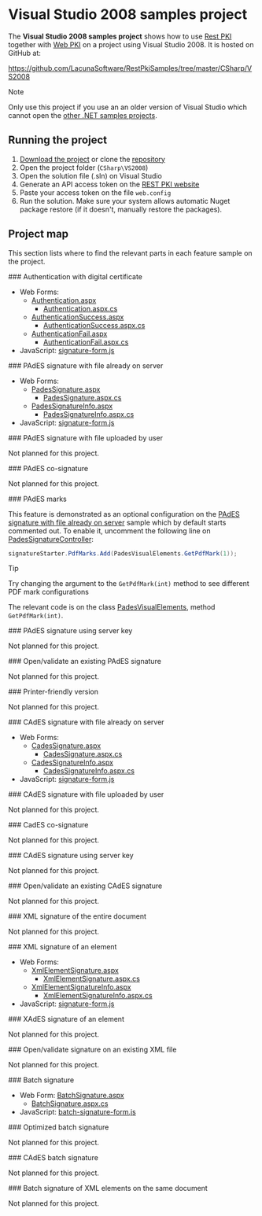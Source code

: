 ﻿# Visual Studio 2008 samples project

The **Visual Studio 2008 samples project** shows how to use [Rest PKI](../index.md) together with [Web PKI](../../web-pki/index.md)
on a project using Visual Studio 2008. It is hosted on GitHub at:

https://github.com/LacunaSoftware/RestPkiSamples/tree/master/CSharp/VS2008

> [!NOTE]
> Only use this project if you use an an older version of Visual Studio which cannot open the [other .NET samples projects](index.md).

## Running the project

1. [Download the project](https://github.com/LacunaSoftware/RestPkiSamples/archive/master.zip) or clone the [repository](https://github.com/LacunaSoftware/RestPkiSamples.git)
1. Open the project folder (`CSharp\VS2008`)
1. Open the solution file (.sln) on Visual Studio
1. Generate an API access token on the [REST PKI website](https://pki.rest/)
1. Paste your access token on the file `web.config`
1. Run the solution. Make sure your system allows automatic Nuget package restore (if it doesn't, manually restore the packages).

## Project map

This section lists where to find the relevant parts in each feature sample on the project.

<a name="auth" />
### Authentication with digital certificate

* Web Forms: 
	* [Authentication.aspx](https://github.com/LacunaSoftware/RestPkiSamples/blob/master/CSharp/VS2008/WebApplication1/Authentication.aspx)
		* [Authentication.aspx.cs](https://github.com/LacunaSoftware/RestPkiSamples/blob/master/CSharp/VS2008/WebApplication1/Authentication.aspx.cs)
	* [AuthenticationSuccess.aspx](https://github.com/LacunaSoftware/RestPkiSamples/blob/master/CSharp/VS2008/WebApplication1/AuthenticationSuccess.aspx)
		* [AuthenticationSuccess.aspx.cs](https://github.com/LacunaSoftware/RestPkiSamples/blob/master/CSharp/VS2008/WebApplication1/AuthenticationSuccess.aspx.cs)
	* [AuthenticationFail.aspx](https://github.com/LacunaSoftware/RestPkiSamples/blob/master/CSharp/VS2008/WebApplication1/AuthenticationFail.aspx)
		* [AuthenticationFail.aspx.cs](https://github.com/LacunaSoftware/RestPkiSamples/blob/master/CSharp/VS2008/WebApplication1/AuthenticationFail.aspx.cs)
* JavaScript: [signature-form.js](https://github.com/LacunaSoftware/RestPkiSamples/blob/master/CSharp/VS2008/WebApplication1/Scripts/signature-form.js)

<a name="pades" />
### PAdES signature with file already on server

* Web Forms:
	* [PadesSignature.aspx](https://github.com/LacunaSoftware/RestPkiSamples/blob/master/CSharp/VS2008/WebApplication1/PadesSignature.aspx)
		* [PadesSignature.aspx.cs](https://github.com/LacunaSoftware/RestPkiSamples/blob/master/CSharp/VS2008/WebApplication1/PadesSignature.aspx.cs)
	* [PadesSignatureInfo.aspx](https://github.com/LacunaSoftware/RestPkiSamples/blob/master/CSharp/VS2008/WebApplication1/PadesSignatureInfo.aspx)
		* [PadesSignatureInfo.aspx.cs](https://github.com/LacunaSoftware/RestPkiSamples/blob/master/CSharp/VS2008/WebApplication1/PadesSignatureInfo.aspx.cs)
* JavaScript: [signature-form.js](https://github.com/LacunaSoftware/RestPkiSamples/blob/master/CSharp/VS2008/WebApplication1/Scripts/signature-form.js)

<a name="pades-upload" />
### PAdES signature with file uploaded by user

Not planned for this project.

<a name="pades-cosign" />
### PAdES co-signature

Not planned for this project.

<a name="pdf-marks" />
### PAdES marks

This feature is demonstrated as an optional configuration on the [PAdES signature with file already on server](#pades)
sample which by default starts commented out. To enable it, uncomment the following line on
[PadesSignatureController](https://github.com/LacunaSoftware/RestPkiSamples/blob/master/CSharp/VS2008/WebApplication1/PadesSignature.aspx.cs):

```cs
signatureStarter.PdfMarks.Add(PadesVisualElements.GetPdfMark(1));
```

> [!TIP]
> Try changing the argument to the `GetPdfMark(int)` method to see different PDF mark configurations

The relevant code is on the class [PadesVisualElements](https://github.com/LacunaSoftware/RestPkiSamples/blob/master/CSharp/VS2008/WebApplication1/PadesVisualElements.cs), method `GetPdfMark(int)`.

<a name="pades-server" />
### PAdES signature using server key

Not planned for this project.

<a name="open-pades" />
### Open/validate an existing PAdES signature

Not planned for this project.

<a name="print" />
### Printer-friendly version

Not planned for this project.

<a name="cades" />
### CAdES signature with file already on server

* Web Forms:
	* [CadesSignature.aspx](https://github.com/LacunaSoftware/RestPkiSamples/blob/master/CSharp/VS2008/WebApplication1/CadesSignature.aspx)
		* [CadesSignature.aspx.cs](https://github.com/LacunaSoftware/RestPkiSamples/blob/master/CSharp/VS2008/WebApplication1/CadesSignature.aspx.cs)
	* [CadesSignatureInfo.aspx](https://github.com/LacunaSoftware/RestPkiSamples/blob/master/CSharp/WebForms/WebForms/CadesSignatureInfo.aspx)
		* [CadesSignatureInfo.aspx.cs](https://github.com/LacunaSoftware/RestPkiSamples/blob/master/CSharp/VS2008/WebApplication1/CadesSignatureInfo.aspx)
* JavaScript: [signature-form.js](https://github.com/LacunaSoftware/RestPkiSamples/blob/master/CSharp/VS2008/WebApplication1/Scripts/signature-form.js)

<a name="cades-upload" />
### CAdES signature with file uploaded by user

Not planned for this project.

<a name="cades-cosign" />
### CadES co-signature

Not planned for this project.

<a name="cades-server" />
### CAdES signature using server key

Not planned for this project.

<a name="open-cades" />
### Open/validate an existing CAdES signature

Not planned for this project.

<a name="xml-full" />
### XML signature of the entire document

Not planned for this project.

<a name="xml-element" />
### XML signature of an element

* Web Forms:
	* [XmlElementSignature.aspx](https://github.com/LacunaSoftware/RestPkiSamples/blob/master/CSharp/VS2008/WebApplication1/XmlElementSignature.aspx)
		* [XmlElementSignature.aspx.cs](https://github.com/LacunaSoftware/RestPkiSamples/blob/master/CSharp/VS2008/WebApplication1/XmlElementSignature.aspx.cs)
	* [XmlElementSignatureInfo.aspx](https://github.com/LacunaSoftware/RestPkiSamples/blob/master/CSharp/VS2008/WebApplication1/XmlElementSignatureInfo.aspx)
		* [XmlElementSignatureInfo.aspx.cs](https://github.com/LacunaSoftware/RestPkiSamples/blob/master/CSharp/VS2008/WebApplication1/XmlElementSignatureInfo.aspx.cs)
* JavaScript: [signature-form.js](https://github.com/LacunaSoftware/RestPkiSamples/blob/master/CSharp/VS2008/WebApplication1/Scripts/signature-form.js)

<a name="xades-element" />
### XAdES signature of an element

Not planned for this project.

<a name="open-xml" />
### Open/validate signature on an existing XML file

Not planned for this project.

<a name="batch" />
### Batch signature

* Web Form: [BatchSignature.aspx](https://github.com/LacunaSoftware/RestPkiSamples/blob/master/CSharp/VS2008/WebApplication1/BatchSignature.aspx)
	* [BatchSignature.aspx.cs](https://github.com/LacunaSoftware/RestPkiSamples/blob/master/CSharp/VS2008/WebApplication1/BatchSignature.aspx.cs)
* JavaScript: [batch-signature-form.js](https://github.com/LacunaSoftware/RestPkiSamples/blob/master/CSharp/VS2008/WebApplication1/Scripts/batch-signature-form.js)

<a name="batch-optimized" />
### Optimized batch signature

Not planned for this project.

<a name="batch-cades" />
### CAdES batch signature

Not planned for this project.

<a name="batch-xml-element" />
### Batch signature of XML elements on the same document

Not planned for this project.